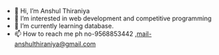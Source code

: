 - 👋 Hi, I’m Anshul Thiraniya
- 👀 I’m interested in web development and competitive programming
- 🌱 I’m currently learning database.
- 📫 How to reach me ph no-9568853442 ,mail-anshulthiraniya@gmail.com

<!---
AnshulThiraniya/AnshulThiraniya is a ✨ special ✨ repository because its `README.md` (this file) appears on your GitHub profile.
You can click the Preview link to take a look at your changes.
--->

